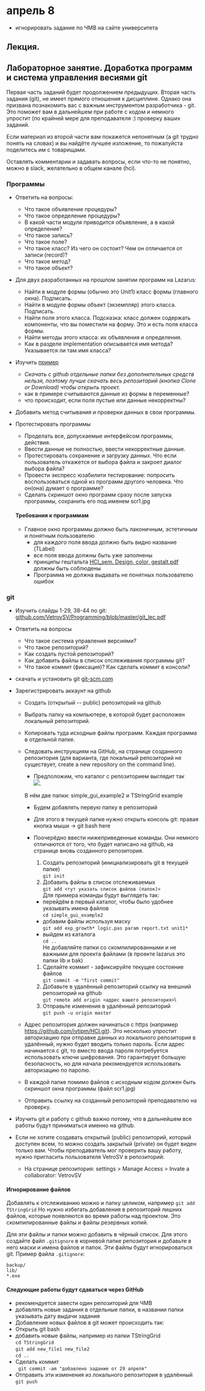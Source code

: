 # апрель 8

- игнорировать задание по ЧМВ на сайте университета

## Лекция.
<!-- - Конспект [Лекция UX](https://github.com/ivtipm/HCI/blob/master/HCI_lec_4.%20UX.pdf)
- слайды 39 и далее
- конспект можно сделать в электронном виде (или взять слайды лекции), добавить свои пометки и комментарии, затем распечатать добавив к своему бумажному конспекту
- изучить все приведённые в слайдах ссылки, дополнить конспект краткой информацией из ссылок
- Ответить на вопросы (на последних слайдах лекции) -->



## Лабораторное занятие. Доработка программ и система управления весиями git

Первая часть заданий будет продолжением предыдущих.
Вторая часть задания (git), не имеет прямого отношения к дисциплине. Однако она призвана познакомить вас с важным инструментом разработчика -  git. Это поможет вам в дальнейшем при работе с кодом и немного упростит (по крайней мере для преподавателя :) проверку ваших заданий.

Если материал из второй части вам покажется непонятным (а git трудно понять на словах) и вы найдёте лучшее изложение, то пожалуйста поделитесь им с товарищами.

Оставлять комментарии и задавать вопросы, если что-то не понятно, можно в slack, желательно в общем канале (hci).

### Программы
- Ответить на вопросы:
  - Что такое объявление процедуры?
  - Что такое определение процедуры?
  - В какой части модуля приводится объявление, а в какой определение?
  - Что такое запись?
  - Что такое поле?
  - Что такое класс? Из чего он состоит? Чем он отличается от записи (record)?
  - Что такое метод?
  - Что такое объект?


- Для двух разработанных на прошлом занятии программ на Lazarus:
  - Найти в модуле формы (обычно это Unit1) класс формы (главного окна). Подписать.
  - Найти в модуле формы объект (экземпляр) этого класса. Подписать.
  - Найти поля этого класса. Подсказка: класс должен содержать компоненты, что вы поместили на форму. Это и есть поля класса формы.
  - Найти методы этого класса: их объявления и определения.
  - Как в разделе implementation описывается имя метода? Указывается ли там имя класса?

- Изучить [пример](https://github.com/ivtipm/HCI/tree/master/1%20%D0%BA%D1%83%D1%80%D1%81/simple_gui_example2)
  - *Скачать с github отдельные папки без дополнительных средств нельзя, поэтому лучше скачать весь репозитарий (кнопка Clone or Download) чтобы открыть проект.*
  - как в примере считываются данные из формы в переменные?
  - что происходит, если поля пустые или данные некорректны?
- Добавить метод считывания и проверки данных в свои программы.
- Протестировать программы
  - Проделать все, допускаемые интерфейсом программы, действия.
  - Ввести данные не полностью, ввести некорректные данные.
  - Протестировать сохранение и загрузку данных. Что если пользователь откажется от выбора файла и закроет диалог выбора файла?
  - Провести экспресс юзабилити тестирование: попросить воспользоваться одной из программ другого человека. Что он(она) думает о программе?
  - Сделать скриншот окно программ сразу после запуска программы, сохранить его под именем scr1.jpg

  #### Требования к программам
  - Главное окно программы должно быть лаконичным, эстетичным и понятным пользователю
    - для каждого поля ввода должно быть видно название (TLabel)
    - все поля ввода должны быть уже заполнены
    - принципы гештальта [HCI_sem. Design, color, gestalt.pdf](https://github.com/ivtipm/HCI/blob/master/HCI_sem.%20Design%2C%20color%2C%20gestalt.pdf) должны быть соблюдены
    - Программа не должна выдавать не понятных пользователю ошибок


### git
  - Изучить слайды 1-29, 38-44  по git: [github.com/VetrovSV/Programming/blob/master/git_lec.pdf](https://github.com/VetrovSV/Programming/blob/master/git_lec.pdf)
  - Ответить на вопросы
    - Что такое система управления версиями?
    - Что такое репозиторий?
    - Как создать пустой репозиторий?
    - Как добавить файлы в список отслеживания программы git?
    - Что такое коммит (фиксация)? Как сделать коммит в консоли?

- скачать и установить git [git-scm.com](https://git-scm.com)
- Зарегистрировать аккаунт на github
  - Создать (открытый -- public) репозиторий на github
  - Выбрать папку на компьютере, в которой будет расположен локальный репозиторий.
  - Копировать туда исходные файлы программ. Каждая программа в отдельной папке.
  - Следовать инструкциям на GitHub, на странице созданного репозитория (для варианта, где локальный репозиторий не существует, create a new repository on the command line).
    - Предположим, что каталог с репозиторием выглядит так\
    ![](repo-folder.png).

    В нём две папки: simple_gui_example2 и TStringGrid example
    - Будем добавлять первую папку в репозиторий
    - Для этого в текущей папке нужно открыть консоль git: правая кнопка мыши -> git bash here

    - Поочерёдно ввести нижеприведенные команды. Они немного отличаются от того, что будет написано на github, на странице вновь созданного репозитория.
      1. Создать репозиторий (инициализировать git в текущей папке)\
      ```git init```
      1. Добавить файлы в список отслеживаемых\
      ```git add <тут указать список файлов (папок)>```\
      Для примера команды будут выглядеть так:
       - перейдём в первый каталог, чтобы было удобнее указывать имена файлов\
      ```cd simple_gui_example2```
       - добавим файлы используя маску\
      ```git add exp_growth* logic.pas param report.txt unit1*```
       - выйдем из каталога\
      ```cd ..```\
      Не добавляйте папки со скомпилированными и не важными для проекта файлами (в проекте lazarus это папки lib и bak)
      1. Сделайте коммит - зафиксируйте текущее состояние файлов\
      ```git commit -m "first commit"```
      1. Добавьте в удалённый репозиторий ссылку на внешний репозиторий на github\
      ```git remote add origin <адрес вашего репозитория>```\
      1. Отправьте изменения в удалённый репозиторий\
      ```git push -u origin master```
  - Адрес репозитория должен начинаться с https (например https://github.com/ivtipm/HCI.git). Это несколько упростит авторизацию при отправке данных из локального репозитория в удалённый, нужно будет вводить только пароль.
  Если адрес начинается с git, то вместо ввода пароля потребуется использовать ключи шифрования. Это гарантирует большую безопасность, но для начала рекомендуется использовать авторизацию по паролю.
  - В каждой папке помимо файлов с исходным кодом должен быть скриншот окна программы (файл scr1.jpg)
  - Отправить ссылку на созданный репозиторий преподавателю на проверку.

- Изучить git и работу с github важно потому, что в дальнейшем все работы будут приниматься именно на github.
- Если не хотите создавать открытый (public) репозиторий, который доступен всем, то можно создать закрытый (private) он будет виден только вам. Чтобы преподаватель мог проверить вашу работу, нужно пригласить пользователя VetroSV в репозиторий:
  - На странице репозитория: settings > Manage Access > Invate a collaborator: VetrovSV


#### Игнорирование файлов
  Добавлять к отслеживанию можно и папку целиком, например
  ```git add TStringGrid```
  Но нужно избегать добавления в репозиторий лишних файлов, которые появляются во время работы над проектом. Это скомпилированные файлы и файлы резервных копий.

  Для эти файлы и папки можно добавить в чёрный список. Для этого создайте файл ```.gitignore``` в корневой папке репозитория и добавьте в него маски и имена файлов и папок. Эти файлы будут игнорироваться git.
  Пример файла ```.gitignore```:
  ```
  backup/
  lib/
  *.exe
  ```


#### Следующие работы будут сдаваться через GitHub
 - рекомендуется завести один репозиторий для ЧМВ
 - добавлять новые задания в отдельные папки, в названии папки указывать дату выдачи задания
 - Добавление новых файлов в git может происходить так:
  - Открыть git bash
  - добавить новые файлы, например из папки TStringGrid\
  ```cd TStringGrid```\
  ```git add new_file1 new_file2```\
  ```cd ..```
  - Сделать коммит\
  ``` git commit -am "добавлено задание от 29 апреля"```
  - Отправить эти изменения из локального репозитория в удалённый\
  ```git push```
